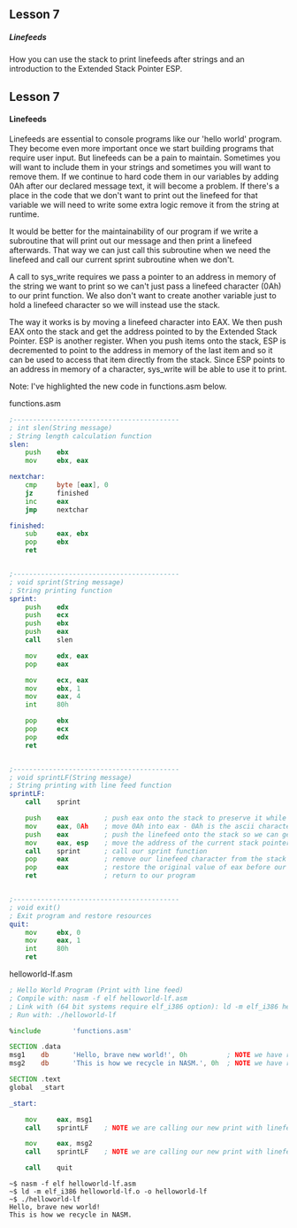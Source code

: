 ## Lesson 7

##### Linefeeds

How you can use the stack to print linefeeds after strings and an introduction to the Extended Stack Pointer ESP.

<!-- more -->

## Lesson 7

#### Linefeeds


Linefeeds are essential to console programs like our 'hello world' program.  They become even more important once we start building programs that require user input. But linefeeds can be a pain to maintain.  Sometimes you will want to include them in your strings and sometimes you will want to remove them.  If we continue to hard code them in our variables by adding 0Ah after our declared message text, it will become a problem.  If there's a place in the code that we don't want to print out the linefeed for that variable we will need to write some extra logic remove it from the string at runtime.

It would be better for the maintainability of our program if we write a subroutine that will print out our message and then print a linefeed afterwards. That way we can just call this subroutine when we need the linefeed and call our current sprint subroutine when we don't.

A call to sys_write requires we pass a pointer to an address in memory of the string we want to print so we can't just pass a linefeed character (0Ah) to our print function.  We also don't want to create another variable just to hold a linefeed character so we will instead use the stack.

The way it works is by moving a linefeed character into EAX.  We then push EAX onto the stack and get the address pointed to by the Extended Stack Pointer.  ESP is another register.  When you push items onto the stack, ESP is decremented to point to the address in memory of the last item and so it can be used to access that item directly from the stack. Since ESP points to an address in memory of a character, sys_write will be able to use it to print.

Note:
I've highlighted the new code in functions.asm below.

functions.asm
```asm
;------------------------------------------
; int slen(String message)
; String length calculation function
slen:
    push    ebx
    mov     ebx, eax

nextchar:
    cmp     byte [eax], 0
    jz      finished
    inc     eax
    jmp     nextchar

finished:
    sub     eax, ebx
    pop     ebx
    ret


;------------------------------------------
; void sprint(String message)
; String printing function
sprint:
    push    edx
    push    ecx
    push    ebx
    push    eax
    call    slen

    mov     edx, eax
    pop     eax

    mov     ecx, eax
    mov     ebx, 1
    mov     eax, 4
    int     80h

    pop     ebx
    pop     ecx
    pop     edx
    ret


;------------------------------------------
; void sprintLF(String message)
; String printing with line feed function
sprintLF:
    call    sprint

    push    eax         ; push eax onto the stack to preserve it while we use the eax register in this function
    mov     eax, 0Ah    ; move 0Ah into eax - 0Ah is the ascii character for a linefeed
    push    eax         ; push the linefeed onto the stack so we can get the address
    mov     eax, esp    ; move the address of the current stack pointer into eax for sprint
    call    sprint      ; call our sprint function
    pop     eax         ; remove our linefeed character from the stack
    pop     eax         ; restore the original value of eax before our function was called
    ret                 ; return to our program


;------------------------------------------
; void exit()
; Exit program and restore resources
quit:
    mov     ebx, 0
    mov     eax, 1
    int     80h
    ret
```

helloworld-lf.asm
```asm
; Hello World Program (Print with line feed)
; Compile with: nasm -f elf helloworld-lf.asm
; Link with (64 bit systems require elf_i386 option): ld -m elf_i386 helloworld-lf.o -o helloworld-lf
; Run with: ./helloworld-lf

%include        'functions.asm'

SECTION .data
msg1    db      'Hello, brave new world!', 0h          ; NOTE we have removed the line feed character 0Ah
msg2    db      'This is how we recycle in NASM.', 0h  ; NOTE we have removed the line feed character 0Ah

SECTION .text
global  _start

_start:

    mov     eax, msg1
    call    sprintLF    ; NOTE we are calling our new print with linefeed function

    mov     eax, msg2
    call    sprintLF    ; NOTE we are calling our new print with linefeed function

    call    quit
```

```
~$ nasm -f elf helloworld-lf.asm
~$ ld -m elf_i386 helloworld-lf.o -o helloworld-lf
~$ ./helloworld-lf
Hello, brave new world!
This is how we recycle in NASM.
```
